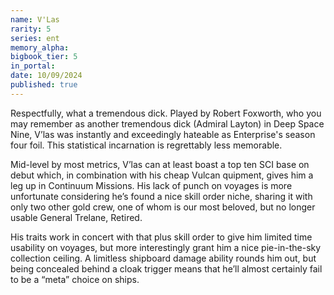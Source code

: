 ```yaml
---
name: V'Las
rarity: 5
series: ent
memory_alpha:
bigbook_tier: 5
in_portal:
date: 10/09/2024
published: true
---
```


Respectfully, what a tremendous dick. Played by Robert Foxworth, who you may remember as another tremendous dick (Admiral Layton) in Deep Space Nine, V’las was instantly and exceedingly hateable as Enterprise's season four foil. This statistical incarnation is regrettably less memorable. 

Mid-level by most metrics, V’las can at least boast a top ten SCI base on debut which, in combination with his cheap Vulcan quipment, gives him a leg up in Continuum Missions. His lack of punch on voyages is more unfortunate considering he’s found a nice skill order niche, sharing it with only two other gold crew, one of whom is our most beloved, but no longer usable General Trelane, Retired.

His traits work in concert with that plus skill order to give him limited time usability on voyages, but more interestingly grant him a nice pie-in-the-sky collection ceiling. A limitless shipboard damage ability rounds him out, but being concealed behind a cloak trigger means that he’ll almost certainly fail to be a “meta” choice on ships.
